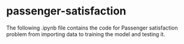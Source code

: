 # passenger-satisfaction
The following .ipynb file contains the code for Passenger satisfaction problem from importing data to training the model and testing it.
